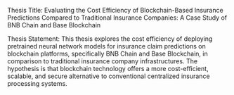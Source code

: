 Thesis Title:
Evaluating the Cost Efficiency of Blockchain-Based Insurance Predictions Compared to Traditional Insurance Companies: A Case Study of BNB Chain and Base Blockchain

Thesis Statement:
This thesis explores the cost efficiency of deploying pretrained neural network models for insurance claim predictions on blockchain platforms, specifically BNB Chain and Base Blockchain, in comparison to traditional insurance company infrastructures. The hypothesis is that blockchain technology offers a more cost-efficient, scalable, and secure alternative to conventional centralized insurance processing systems.